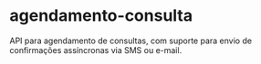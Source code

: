# agendamento-consulta
API para agendamento de consultas, com suporte para envio de confirmações assíncronas via SMS ou e-mail.
